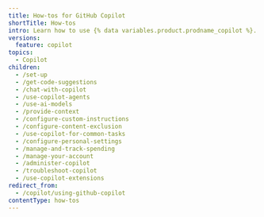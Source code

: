 ```yaml
---
title: How-tos for GitHub Copilot
shortTitle: How-tos
intro: Learn how to use {% data variables.product.prodname_copilot %}.
versions:
  feature: copilot
topics:
  - Copilot
children:
  - /set-up
  - /get-code-suggestions
  - /chat-with-copilot
  - /use-copilot-agents
  - /use-ai-models
  - /provide-context
  - /configure-custom-instructions
  - /configure-content-exclusion
  - /use-copilot-for-common-tasks
  - /configure-personal-settings
  - /manage-and-track-spending
  - /manage-your-account
  - /administer-copilot
  - /troubleshoot-copilot
  - /use-copilot-extensions
redirect_from:
  - /copilot/using-github-copilot
contentType: how-tos
---
```


